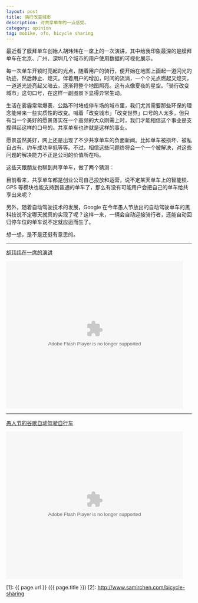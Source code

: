 ```yaml
---
layout: post
title: 骑行改变城市
description: 对共享单车的一点感受。
category: opinion
tag: mobike, ofo, bicycle sharing
---
```




最近看了膜拜单车创始人胡玮炜在一席上的一次演讲，其中给我印象最深的是膜拜单车在北京、广州、深圳几个城市的用户使用数据的可视化展示。

每一次单车开锁时亮起的光点，随着用户的骑行，便开始在地图上画起一道闪光的轨迹，然后静止、熄灭。伴着用户的增加，时间的流淌，一个个光点燃起又熄灭，一道道光迹亮起又暗去，逐渐将整个地图照亮。这有点像夏夜的星空。「骑行改变城市」这句口号，在这样一副图景下显得异常生动。

生活在雾霾常常爆表、公路不时堵成停车场的城市里，我们尤其需要那些环保的理念能带来一些实质性的改变。喊着「改变城市」「改变世界」口号的人太多，但只有当一个美好的愿景落实在一个高频的大众刚需上时，我们才能相信这个事业是支撑得起这样的口号的。共享单车也许就是这样的事业。

愿景虽然美好，网上还是出现了不少共享单车的负面新闻。比如单车被损坏、被私自占有、约车成功率低等等。不过，相信这些问题终将会一个一个被解决，对这些问题的解决能力不正是公司的价值所在吗。

这些天跟朋友也聊到共享单车，做了两个猜测：

目前看来，共享单车都是创业公司自己投放和运营，说不定某天单车上的智能锁、GPS 等模块也能支持到普通的单车了，那么有没有可能用户会把自己的单车给共享出来呢？

另外，随着自动驾驶技术的发展，Google 在今年愚人节放出的自动驾驶单车的黑科技说不定哪天就真的实现了呢？这样一来，一辆会自动迎接骑行者，还能自动回归停车位的单车说不定就应运而生了。

想一想，是不是还挺有意思的。



---------------------------------

[胡玮炜在一席的演讲](https://v.qq.com/x/cover/7qm4vff0bszr5m0/t0357ld2173.html)

<embed src="https://imgcache.qq.com/tencentvideo_v1/playerv3/TPout.swf?max_age=86400&v=20161117&vid=t0357ld2173&auto=0" allowFullScreen="true" quality="high" width="480" height="400" align="middle" allowScriptAccess="always" type="application/x-shockwave-flash"></embed>




---------------------------------

[愚人节的谷歌自动驾驶自行车](https://v.qq.com/x/page/m0192y5jp5k.html)

<embed src="https://imgcache.qq.com/tencentvideo_v1/playerv3/TPout.swf?max_age=86400&v=20161117&vid=m0192y5jp5k&auto=0" allowFullScreen="true" quality="high" width="480" height="400" align="middle" allowScriptAccess="always" type="application/x-shockwave-flash"></embed>



[SamirChen]: http://www.samirchen.com "SamirChen"
[1]: {{ page.url }} ({{ page.title }})
[2]: http://www.samirchen.com/bicycle-sharing

